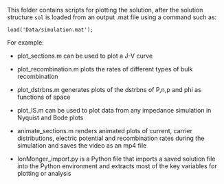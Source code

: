 
This folder contains scripts for plotting the solution, after the solution structure `sol` is loaded from an output .mat file using a command such as:

`load('Data/simulation.mat');`

For example:
- plot_sections.m can be used to plot a J-V curve
- plot_recombination.m plots the rates of different types of bulk recombination
- plot_dstrbns.m generates plots of the dstrbns of P,n,p and phi as functions of space
- plot_IS.m can be used to plot data from any impedance simulation in Nyquist and Bode plots
- animate_sections.m renders animated plots of current, carrier distributions, electric potential and recombination rates during the simulation and saves the video as an mp4 file

- IonMonger_import.py is a Python file that imports a saved solution file into the Python environment and extracts most of the key variables for plotting or analysis